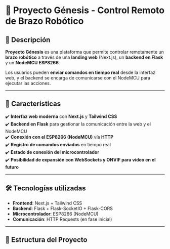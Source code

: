 # 🦾 Proyecto Génesis - Control Remoto de Brazo Robótico

## 📖 Descripción
**Proyecto Génesis** es una plataforma que permite controlar remotamente un **brazo robótico** a través de una **landing web** (Next.js), un **backend en Flask** y un **NodeMCU ESP8266**. 

Los usuarios pueden **enviar comandos en tiempo real** desde la interfaz web, y el backend se encarga de comunicarse con el NodeMCU para ejecutar las acciones.

---

## 🚀 **Características**
✔️ **Interfaz web moderna** con **Next.js** y **Tailwind CSS**  
✔️ **Backend en Flask** para gestionar la comunicación entre la web y el NodeMCU  
✔️ **Conexión con el ESP8266 (NodeMCU)** vía **HTTP**  
✔️ **Registro de comandos enviados** en tiempo real  
✔️ **Estado de conexión del microcontrolador**  
✔️ **Posibilidad de expansión con WebSockets y ONVIF para video en el futuro**  

---

## 🛠 **Tecnologías utilizadas**
- **Frontend**: Next.js + Tailwind CSS
- **Backend**: Flask + Flask-SocketIO + Flask-CORS
- **Microcontrolador**: ESP8266 (NodeMCU)
- **Comunicación**: HTTP Requests (en fase inicial)

---

## 📂 **Estructura del Proyecto**
